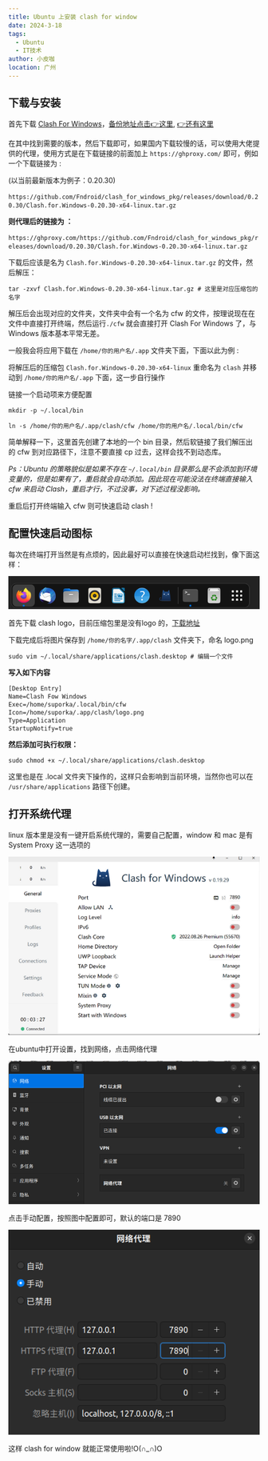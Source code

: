 ```yaml
---
title: Ubuntu 上安装 clash for window
date: 2024-3-18
tags: 
  - Ubuntu
  - IT技术
author: 小皮咖
location: 广州  
---
```


## 下载与安装

首先下载 [Clash For Windows](https://github.com/Fndroid/clash_for_windows_pkg/releases/download/0.20.30)，[备份地址点击👉这里](https://github.com/lantongxue/clash_for_windows_pkg/releases/tag/0.20.39), [👉还有这里](https://archive.org/download/clash_for_windows_pkg)

在其中找到需要的版本，然后下载即可，如果国内下载较慢的话，可以使用大佬提供的代理，使用方式是在下载链接的前面加上 `https://ghproxy.com/` 即可，例如一个下载链接为 :

(以当前最新版本为例子：0.20.30)

`https://github.com/Fndroid/clash_for_windows_pkg/releases/download/0.20.30/Clash.for.Windows-0.20.30-x64-linux.tar.gz`


<!-- more -->

<tongji/>

**则代理后的链接为 ：**

`https://ghproxy.com/https://github.com/Fndroid/clash_for_windows_pkg/releases/download/0.20.30/Clash.for.Windows-0.20.30-x64-linux.tar.gz`

下载后应该是名为 `Clash.for.Windows-0.20.30-x64-linux.tar.gz` 的文件，然后解压：

```shell
tar -zxvf Clash.for.Windows-0.20.30-x64-linux.tar.gz # 这里是对应压缩包的名字
```

解压后会出现对应的文件夹，文件夹中会有一个名为 cfw 的文件，按理说现在在文件中直接打开终端，然后运行`./cfw` 就会直接打开 Clash For Windows 了，与 Windows 版本基本平常无差。


一般我会将应用下载在 `/home/你的用户名/.app` 文件夹下面，下面以此为例 :

将解压后的压缩包 `Clash.for.Windows-0.20.30-x64-linux` 重命名为 `clash` 并移动到 `/home/你的用户名/.app` 下面，这一步自行操作

链接一个启动项来方便配置
```shell
mkdir -p ~/.local/bin
```
```shell
ln -s /home/你的用户名/.app/clash/cfw /home/你的用户名/.local/bin/cfw 
```
简单解释一下，这里首先创建了本地的一个 bin 目录，然后软链接了我们解压出的 cfw 到对应路径下，注意不要直接 cp 过去，这样会找不到动态库。

*Ps：Ubuntu 的策略貌似是如果不存在 `~/.local/bin` 目录那么是不会添加到环境变量的，但是如果有了，重启就会自动添加。因此现在可能没法在终端直接输入 cfw 来启动 Clash，重启才行，不过没事，对下述过程没影响。*

重启后打开终端输入 cfw 则可快速启动 clash !

## 配置快速启动图标

每次在终端打开当然是有点烦的，因此最好可以直接在快速启动栏找到，像下面这样：

![小猫图标就是 clash](/images/crash-01.png)


首先下载 clash logo，目前压缩包里是没有logo 的，[下载地址](https://pan.quark.cn/s/dc9e2ef5b8b0)

下载完成后将图片保存到 `/home/你的名字/.app/clash` 文件夹下，命名 logo.png
```shell
sudo vim ~/.local/share/applications/clash.desktop # 编辑一个文件
```
**写入如下内容**
```
[Desktop Entry]
Name=Clash Fow Windows
Exec=/home/suporka/.local/bin/cfw
Icon=/home/suporka/.app/clash/logo.png
Type=Application
StartupNotify=true
```
**然后添加可执行权限：**
```shell
sudo chmod +x ~/.local/share/applications/clash.desktop
```
这里也是在 .local 文件夹下操作的，这样只会影响到当前环境，当然你也可以在 `/usr/share/applications` 路径下创建。

## 打开系统代理

linux 版本里是没有一键开启系统代理的，需要自己配置，window 和 mac 是有 System Proxy 这一选项的

![](/images/crash-02.png)

在ubuntu中打开设置，找到网络，点击网络代理

![](/images/crash-03.png)

点击手动配置，按照图中配置即可，默认的端口是 7890

![](/images/crash-04.png)

这样 clash for window 就能正常使用啦!O(∩_∩)O

<comment/>
